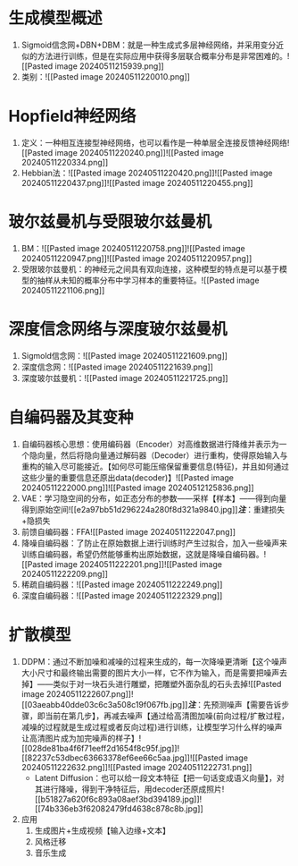 # 生成模型概述
1. Sigmoid信念网+DBN+DBM：就是一种生成式多层神经网络，并采用变分近似的方法进行训练，但是在实际应用中获得多层联合概率分布是非常困难的。![[Pasted image 20240511215939.png]]
2. 类别：![[Pasted image 20240511220010.png]]
# Hopfield神经网络
1. 定义：一种相互连接型神经网络，也可以看作是一种单层全连接反馈神经网络![[Pasted image 20240511220240.png]]![[Pasted image 20240511220334.png]]
2. Hebbian法：![[Pasted image 20240511220420.png]]![[Pasted image 20240511220437.png]]![[Pasted image 20240511220455.png]]

# 玻尔兹曼机与受限玻尔兹曼机
1. BM：![[Pasted image 20240511220758.png]]![[Pasted image 20240511220947.png]]![[Pasted image 20240511220957.png]]
2. 受限玻尔兹曼机：的神经元之间具有双向连接，这种模型的特点是可以基于模型的抽样从未知的概率分布中学习样本的重要特征。![[Pasted image 20240511221106.png]]

# 深度信念网络与深度玻尔兹曼机
1. Sigmold信念网：![[Pasted image 20240511221609.png]]
2. 深度信念网：![[Pasted image 20240511221639.png]]
3. 深度玻尔兹曼机：![[Pasted image 20240511221725.png]]

# 自编码器及其变种
1. 自编码器核心思想：使用编码器（Encoder）对高维数据进行降维并表示为一个隐向量，然后将隐向量通过解码器（Decoder）进行重构，使得原始输入与重构的输入尽可能接近。【如何尽可能压缩保留重要信息(特征)，并且如何通过这些少量的重要信息还原出data(decoder)】![[Pasted image 20240511222000.png]]![[Pasted image 20240512125836.png]]
2. VAE：学习隐空间的分布，如正态分布的参数——采样【样本】——得到向量得到原始空间![[e2a97bb51d296224a280f8d321a9840.jpg]]***注***：重建损失+隐损失
3. 前馈自编码器：FFA![[Pasted image 20240511222047.png]]
4. 降噪自编码器：了防止在原始数据上进行训练时产生过拟合，加入一些噪声来训练自编码器，希望仍然能够重构出原始数据，这就是降噪自编码器。![[Pasted image 20240511222201.png]]![[Pasted image 20240511222209.png]]
5. 稀疏自编码器：![[Pasted image 20240511222249.png]]
6. 深度自编码器：![[Pasted image 20240511222329.png]]

# 扩散模型
1. DDPM：通过不断加噪和减噪的过程来生成的，每一次降噪更清晰【这个噪声大小尺寸和最终输出需要的图片大小一样，它不作为输入，而是需要把噪声去掉】——类似于对一块石头进行雕塑，把雕塑外面杂乱的石头去掉![[Pasted image 20240511222607.png]]![[03aeabb40dde03c6c3a508c19f067fb.jpg]]***注***：先预测噪声【需要告诉步骤，即当前在第几步】，再减去噪声【通过给高清图加噪(前向过程/扩散过程，减噪的过程就是生成过程或者反向过程)进行训练，让模型学习什么样的噪声让高清图片成为加完噪声的样子】![[028de81ba4f6f71eeff2d1654f8c95f.jpg]]![[82237c53dbec63663378ef6ee66c5aa.jpg]]![[Pasted image 20240511222632.png]]![[Pasted image 20240511222731.png]]
	* Latent Diffusion：也可以给一段文本特征【把一句话变成语义向量】，对其进行降噪，得到干净特征后，用decoder还原成照片![[b51827a620f6c893a08aef3bd394189.jpg]]![[74b336eb3f62082479fd4638c878c8b.jpg]]
2. 应用
	1. 生成图片+生成视频【输入边缘+文本】
	2. 风格迁移
	3. 音乐生成